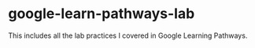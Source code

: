 # google-learn-pathways-lab
This includes all the lab practices I covered in Google Learning Pathways.
